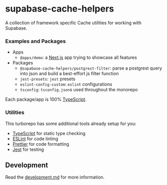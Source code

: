 # supabase-cache-helpers

A collection of framework specific Cache utilities for working with Supabase.

### Examples and Packages

- Apps
  - `@apps/demo`: a [Next.js](https://nextjs.org) app trying to showcase all features
- Packages
  - `@supabase-cache-helpers/postgrest-filter`: parse a postgrest query into json and build a best-effort js filter function
  - `jest-presets`: `jest` presets
  - `eslint-config-custom`: `eslint` configurations
  - `tsconfig`: `tsconfig.json`s used throughout the monorepo

Each package/app is 100% [TypeScript](https://www.typescriptlang.org/).

### Utilities

This turborepo has some additional tools already setup for you:

- [TypeScript](https://www.typescriptlang.org/) for static type checking
- [ESLint](https://eslint.org/) for code linting
- [Prettier](https://prettier.io) for code formatting
- [Jest](https://jestjs.io) for testing

## Development

Read the [development.md](./development.md) for more information.
